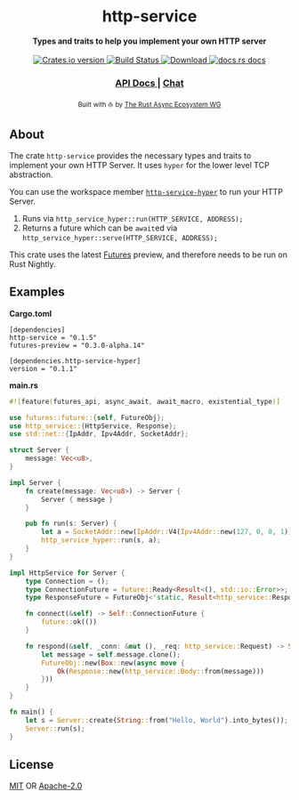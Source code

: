 <h1 align="center">http-service</h1>
<div align="center">
 <strong>
    Types and traits to help you implement your own HTTP server
 </strong>
</div>

<br />

<div align="center">
  <!-- Crates version -->
  <a href="https://crates.io/crates/http-service">
    <img src="https://img.shields.io/crates/v/http-service.svg?style=flat-square"
    alt="Crates.io version" />
  </a>
  <!-- Build Status -->
  <a href="https://travis-ci.org/rustasync/http-service">
    <img src="https://img.shields.io/travis/rustasync/http-service.svg?style=flat-square"
      alt="Build Status" />
  </a>
  <!-- Downloads -->
  <a href="https://crates.io/crates/http-service">
    <img src="https://img.shields.io/crates/d/http-service.svg?style=flat-square"
      alt="Download" />
  </a>
  <!-- docs.rs docs -->
  <a href="https://docs.rs/http-service/0.1.5/http_service">
    <img src="https://img.shields.io/badge/docs-latest-blue.svg?style=flat-square"
      alt="docs.rs docs" />
  </a>
</div>

<div align="center">
  <h3>
    <a href="https://docs.rs/http-service/0.1.5/http_service/">
      API Docs
    </a>
    <span> | </span>
    <a href="https://discordapp.com/channels/442252698964721669/474974025454452766">
      Chat
    </a>
  </h3>
</div>

<div align="center">
  <sub>Built with ⛵ by <a href="https://github.com/rustasync">The Rust Async Ecosystem WG</a>
</div>

## About
The crate `http-service` provides the necessary types and traits to implement your own HTTP Server. It uses `hyper` for the lower level TCP abstraction. 

You can use the workspace member [`http-service-hyper`](https://crates.io/crates/http-service-hyper) to run your HTTP Server.

1. Runs via `http_service_hyper::run(HTTP_SERVICE, ADDRESS);`
2. Returns a future which can be `await`ed via `http_service_hyper::serve(HTTP_SERVICE, ADDRESS);`

This crate uses the latest [Futures](https://github.com/rust-lang-nursery/futures-rs) preview, and therefore needs to be run on Rust Nightly.

## Examples

**Cargo.toml**
```
[dependencies]
http-service = "0.1.5"
futures-preview = "0.3.0-alpha.14"

[dependencies.http-service-hyper]
version = "0.1.1"
```

**main.rs**
```rust
#![feature(futures_api, async_await, await_macro, existential_type)]

use futures::future::{self, FutureObj};
use http_service::{HttpService, Response};
use std::net::{IpAddr, Ipv4Addr, SocketAddr};

struct Server {
    message: Vec<u8>,
}

impl Server {
    fn create(message: Vec<u8>) -> Server {
        Server { message }
    }

    pub fn run(s: Server) {
        let a = SocketAddr::new(IpAddr::V4(Ipv4Addr::new(127, 0, 0, 1)), 8080);
        http_service_hyper::run(s, a);
    }
}

impl HttpService for Server {
    type Connection = ();
    type ConnectionFuture = future::Ready<Result<(), std::io::Error>>;
    type ResponseFuture = FutureObj<'static, Result<http_service::Response, std::io::Error>>;

    fn connect(&self) -> Self::ConnectionFuture {
        future::ok(())
    }

    fn respond(&self, _conn: &mut (), _req: http_service::Request) -> Self::ResponseFuture {
        let message = self.message.clone();
        FutureObj::new(Box::new(async move {
            Ok(Response::new(http_service::Body::from(message)))
        }))
    }
}

fn main() {
    let s = Server::create(String::from("Hello, World").into_bytes());
    Server::run(s);
}
```

## License

[MIT](./LICENSE-MIT) OR [Apache-2.0](./LICENSE-APACHE)
